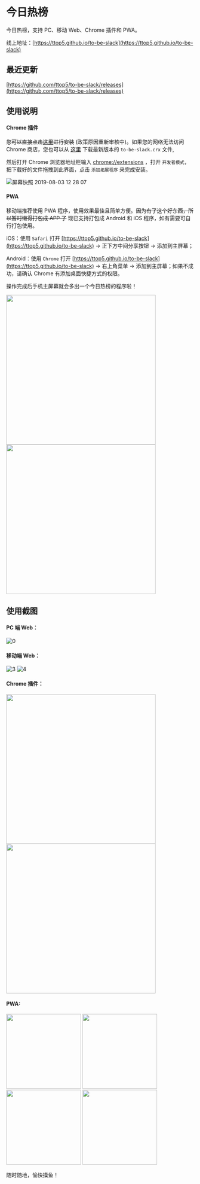 # 今日热榜 

今日热榜，支持 PC、移动 Web、Chrome 插件和 PWA。

线上地址：[https://ttop5.github.io/to-be-slack](https://ttop5.github.io/to-be-slack)


## 最近更新

[https://github.com/ttop5/to-be-slack/releases](https://github.com/ttop5/to-be-slack/releases)


## 使用说明

#### Chrome 插件

~~您可以直接点击[这里](https://chrome.google.com/webstore/detail/%E4%BB%8A%E6%97%A5%E7%83%AD%E6%A6%9C/ldmhioaifhbepgelhgcjkpfjlhmcjmmd)进行安装~~ (政策原因重新审核中)。如果您的网络无法访问 Chrome 商店，您也可以从 [这里](https://github.com/ttop5/to-be-slack/releases) 下载最新版本的 `to-be-slack.crx` 文件,

然后打开 Chrome 浏览器地址栏输入 [chrome://extensions](chrome://extensions) ，打开 `开发者模式`，把下载好的文件拖拽到此界面，点击 `添加拓展程序` 来完成安装。 

![屏幕快照 2019-08-03 12 28 07](https://user-images.githubusercontent.com/9512362/62407411-c72b7700-b5ea-11e9-8600-25f785047af0.png)

#### PWA

移动端推荐使用 PWA 程序，使用效果最佳且简单方便。~~因为有了这个好东西，所以暂时懒得打包成 APP 了~~ 现已支持打包成 Android 和 iOS 程序，如有需要可自行打包使用。

iOS：使用 `Safari` 打开 [https://ttop5.github.io/to-be-slack](https://ttop5.github.io/to-be-slack)  -> 正下方中间分享按钮 -> 添加到主屏幕；

Android：使用 `Chrome` 打开 [https://ttop5.github.io/to-be-slack](https://ttop5.github.io/to-be-slack)  -> 右上角菜单 -> 添加到主屏幕；如果不成功，请确认 Chrome 有添加桌面快捷方式的权限。

操作完成后手机主屏幕就会多出一个今日热榜的程序啦！

<img src="https://user-images.githubusercontent.com/9512362/62407611-b6303500-b5ed-11e9-9ab2-5c2f138ab559.jpeg" width="400px" /> <img src="https://user-images.githubusercontent.com/9512362/62407613-bc261600-b5ed-11e9-9752-1dfa2ebb1d6c.jpeg" width="400px" />


## 使用截图

#### PC 端 Web：

![0](https://user-images.githubusercontent.com/9512362/62197670-dcb65c00-b3b2-11e9-8eb0-1413761b485f.png)

#### 移动端 Web：

![3](https://user-images.githubusercontent.com/9512362/62197693-eb047800-b3b2-11e9-84de-64a07f8c6484.png) ![4](https://user-images.githubusercontent.com/9512362/62197702-ef309580-b3b2-11e9-850e-eb6768d67902.png)

#### Chrome 插件：

<img src="https://user-images.githubusercontent.com/9512362/62197676-e0e27980-b3b2-11e9-8be0-438b3fef2c38.png" width="400" /> <img src="https://user-images.githubusercontent.com/9512362/62197687-e50e9700-b3b2-11e9-901d-879e1d8f1149.png" width="400" />

#### PWA:

<img src="https://user-images.githubusercontent.com/9512362/62261868-4f721680-b449-11e9-8630-9e7b452c95fc.png" width="200" /> <img src="https://user-images.githubusercontent.com/9512362/62261873-526d0700-b449-11e9-85a5-f806beb19d1e.png" width="200" /> <img src="https://user-images.githubusercontent.com/9512362/62261878-5567f780-b449-11e9-8cc1-89e5dd817e6d.png" width="200" /> <img src="https://user-images.githubusercontent.com/9512362/62261883-58fb7e80-b449-11e9-909f-6c72a9d1cabe.png" width="200" />

随时随地，愉快摸鱼！

